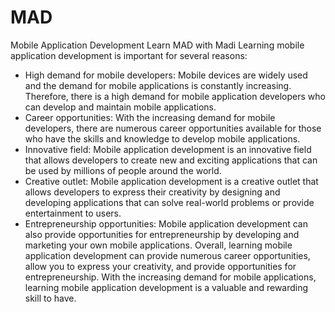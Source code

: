 # MAD
Mobile Application Development
Learn MAD with Madi
Learning mobile application development is important for several reasons:
- High demand for mobile developers: Mobile devices are widely used and the demand for mobile applications is constantly increasing. Therefore, there is a high demand for mobile application developers who can develop and maintain mobile applications.
- Career opportunities: With the increasing demand for mobile developers, there are numerous career opportunities available for those who have the skills and knowledge to develop mobile applications.
- Innovative field: Mobile application development is an innovative field that allows developers to create new and exciting applications that can be used by millions of people around the world.
- Creative outlet: Mobile application development is a creative outlet that allows developers to express their creativity by designing and developing applications that can solve real-world problems or provide entertainment to users.
- Entrepreneurship opportunities: Mobile application development can also provide opportunities for entrepreneurship by developing and marketing your own mobile applications.
Overall, learning mobile application development can provide numerous career opportunities, allow you to express your creativity, and provide opportunities for entrepreneurship. With the increasing demand for mobile applications, learning mobile application development is a valuable and rewarding skill to have.
